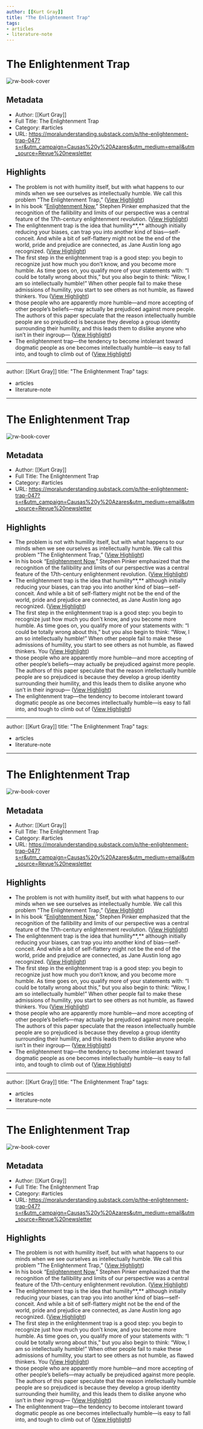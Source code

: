 ```yaml
---
author: [[Kurt Gray]]
title: "The Enlightenment Trap"
tags: 
- articles
- literature-note
---
```

# The Enlightenment Trap

![rw-book-cover](https://substackcdn.com/image/fetch/w_1200,h_600,c_limit,f_jpg,q_auto:good,fl_progressive:steep/https%3A%2F%2Fbucketeer-e05bbc84-baa3-437e-9518-adb32be77984.s3.amazonaws.com%2Fpublic%2Fimages%2Fb3da270f-a2f2-48ee-994a-498c072607a5_1178x606.png)

## Metadata
- Author: [[Kurt Gray]]
- Full Title: The Enlightenment Trap
- Category: #articles
- URL: https://moralunderstanding.substack.com/p/the-enlightenment-trap-047?s=r&utm_campaign=Causas%20y%20Azares&utm_medium=email&utm_source=Revue%20newsletter

## Highlights
- The problem is not with humility itself, but with what happens to our minds when we see ourselves as intellectually humble. We call this problem "The Enlightenment Trap,” ([View Highlight](https://read.readwise.io/read/01gs91b3kkchctbtj1d5g0qhmz))
- In his book “[Enlightenment Now](https://www.amazon.com/dp/B073TJBYTB/ref=dp-kindle-redirect?_encoding=UTF8&btkr=1),” Stephen Pinker emphasized that the recognition of the fallibility and limits of our perspective was a central feature of the 17th-century enlightenment revolution. ([View Highlight](https://read.readwise.io/read/01gs91cc1cv0wr2screryxsa4s))
- The enlightenment trap is the idea that humility**,** although initially reducing your biases, can trap you into another kind of bias—self-conceit. And while a bit of self-flattery might not be the end of the world, pride and prejudice are connected, as Jane Austin long ago recognized. ([View Highlight](https://read.readwise.io/read/01gs91em5z7exbmsg7x5qbzk57))
- The first step in the enlightenment trap is a good step: you begin to recognize just how much you don’t know, and you become more humble. As time goes on, you qualify more of your statements with: “I could be totally wrong about this,” but you also begin to think: “Wow, I am so intellectually humble!” When other people fail to make these admissions of humility, you start to see others as not humble, as flawed thinkers. You ([View Highlight](https://read.readwise.io/read/01gs91h4pj59r3jf12dt9kyhfp))
- those people who are apparently more humble—and more accepting of other people’s beliefs—may actually be prejudiced against more people. The authors of this paper speculate that the reason intellectually humble people are so prejudiced is because they develop a group identity surrounding their humility, and this leads them to dislike anyone who isn’t in their ingroup— ([View Highlight](https://read.readwise.io/read/01gs91jmq48a1c78fpbnnejh7t))
- The enlightenment trap—the tendency to become intolerant toward dogmatic people as one becomes intellectually humble—is easy to fall into, and tough to climb out of ([View Highlight](https://read.readwise.io/read/01gs91q4n6vektffn0ps2edchx))
---
author: [[Kurt Gray]]
title: "The Enlightenment Trap"
tags: 
- articles
- literature-note
---
# The Enlightenment Trap

![rw-book-cover](https://substackcdn.com/image/fetch/w_1200,h_600,c_limit,f_jpg,q_auto:good,fl_progressive:steep/https%3A%2F%2Fbucketeer-e05bbc84-baa3-437e-9518-adb32be77984.s3.amazonaws.com%2Fpublic%2Fimages%2Fb3da270f-a2f2-48ee-994a-498c072607a5_1178x606.png)

## Metadata
- Author: [[Kurt Gray]]
- Full Title: The Enlightenment Trap
- Category: #articles
- URL: https://moralunderstanding.substack.com/p/the-enlightenment-trap-047?s=r&utm_campaign=Causas%20y%20Azares&utm_medium=email&utm_source=Revue%20newsletter

## Highlights
- The problem is not with humility itself, but with what happens to our minds when we see ourselves as intellectually humble. We call this problem "The Enlightenment Trap,” ([View Highlight](https://read.readwise.io/read/01gs91b3kkchctbtj1d5g0qhmz))
- In his book “[Enlightenment Now](https://www.amazon.com/dp/B073TJBYTB/ref=dp-kindle-redirect?_encoding=UTF8&btkr=1),” Stephen Pinker emphasized that the recognition of the fallibility and limits of our perspective was a central feature of the 17th-century enlightenment revolution. ([View Highlight](https://read.readwise.io/read/01gs91cc1cv0wr2screryxsa4s))
- The enlightenment trap is the idea that humility**,** although initially reducing your biases, can trap you into another kind of bias—self-conceit. And while a bit of self-flattery might not be the end of the world, pride and prejudice are connected, as Jane Austin long ago recognized. ([View Highlight](https://read.readwise.io/read/01gs91em5z7exbmsg7x5qbzk57))
- The first step in the enlightenment trap is a good step: you begin to recognize just how much you don’t know, and you become more humble. As time goes on, you qualify more of your statements with: “I could be totally wrong about this,” but you also begin to think: “Wow, I am so intellectually humble!” When other people fail to make these admissions of humility, you start to see others as not humble, as flawed thinkers. You ([View Highlight](https://read.readwise.io/read/01gs91h4pj59r3jf12dt9kyhfp))
- those people who are apparently more humble—and more accepting of other people’s beliefs—may actually be prejudiced against more people. The authors of this paper speculate that the reason intellectually humble people are so prejudiced is because they develop a group identity surrounding their humility, and this leads them to dislike anyone who isn’t in their ingroup— ([View Highlight](https://read.readwise.io/read/01gs91jmq48a1c78fpbnnejh7t))
- The enlightenment trap—the tendency to become intolerant toward dogmatic people as one becomes intellectually humble—is easy to fall into, and tough to climb out of ([View Highlight](https://read.readwise.io/read/01gs91q4n6vektffn0ps2edchx))
---
author: [[Kurt Gray]]
title: "The Enlightenment Trap"
tags: 
- articles
- literature-note
---
# The Enlightenment Trap

![rw-book-cover](https://substackcdn.com/image/fetch/w_1200,h_600,c_limit,f_jpg,q_auto:good,fl_progressive:steep/https%3A%2F%2Fbucketeer-e05bbc84-baa3-437e-9518-adb32be77984.s3.amazonaws.com%2Fpublic%2Fimages%2Fb3da270f-a2f2-48ee-994a-498c072607a5_1178x606.png)

## Metadata
- Author: [[Kurt Gray]]
- Full Title: The Enlightenment Trap
- Category: #articles
- URL: https://moralunderstanding.substack.com/p/the-enlightenment-trap-047?s=r&utm_campaign=Causas%20y%20Azares&utm_medium=email&utm_source=Revue%20newsletter

## Highlights
- The problem is not with humility itself, but with what happens to our minds when we see ourselves as intellectually humble. We call this problem "The Enlightenment Trap,” ([View Highlight](https://read.readwise.io/read/01gs91b3kkchctbtj1d5g0qhmz))
- In his book “[Enlightenment Now](https://www.amazon.com/dp/B073TJBYTB/ref=dp-kindle-redirect?_encoding=UTF8&btkr=1),” Stephen Pinker emphasized that the recognition of the fallibility and limits of our perspective was a central feature of the 17th-century enlightenment revolution. ([View Highlight](https://read.readwise.io/read/01gs91cc1cv0wr2screryxsa4s))
- The enlightenment trap is the idea that humility**,** although initially reducing your biases, can trap you into another kind of bias—self-conceit. And while a bit of self-flattery might not be the end of the world, pride and prejudice are connected, as Jane Austin long ago recognized. ([View Highlight](https://read.readwise.io/read/01gs91em5z7exbmsg7x5qbzk57))
- The first step in the enlightenment trap is a good step: you begin to recognize just how much you don’t know, and you become more humble. As time goes on, you qualify more of your statements with: “I could be totally wrong about this,” but you also begin to think: “Wow, I am so intellectually humble!” When other people fail to make these admissions of humility, you start to see others as not humble, as flawed thinkers. You ([View Highlight](https://read.readwise.io/read/01gs91h4pj59r3jf12dt9kyhfp))
- those people who are apparently more humble—and more accepting of other people’s beliefs—may actually be prejudiced against more people. The authors of this paper speculate that the reason intellectually humble people are so prejudiced is because they develop a group identity surrounding their humility, and this leads them to dislike anyone who isn’t in their ingroup— ([View Highlight](https://read.readwise.io/read/01gs91jmq48a1c78fpbnnejh7t))
- The enlightenment trap—the tendency to become intolerant toward dogmatic people as one becomes intellectually humble—is easy to fall into, and tough to climb out of ([View Highlight](https://read.readwise.io/read/01gs91q4n6vektffn0ps2edchx))
---
author: [[Kurt Gray]]
title: "The Enlightenment Trap"
tags: 
- articles
- literature-note
---
# The Enlightenment Trap

![rw-book-cover](https://substackcdn.com/image/fetch/w_1200,h_600,c_limit,f_jpg,q_auto:good,fl_progressive:steep/https%3A%2F%2Fbucketeer-e05bbc84-baa3-437e-9518-adb32be77984.s3.amazonaws.com%2Fpublic%2Fimages%2Fb3da270f-a2f2-48ee-994a-498c072607a5_1178x606.png)

## Metadata
- Author: [[Kurt Gray]]
- Full Title: The Enlightenment Trap
- Category: #articles
- URL: https://moralunderstanding.substack.com/p/the-enlightenment-trap-047?s=r&utm_campaign=Causas%20y%20Azares&utm_medium=email&utm_source=Revue%20newsletter

## Highlights
- The problem is not with humility itself, but with what happens to our minds when we see ourselves as intellectually humble. We call this problem "The Enlightenment Trap,” ([View Highlight](https://read.readwise.io/read/01gs91b3kkchctbtj1d5g0qhmz))
- In his book “[Enlightenment Now](https://www.amazon.com/dp/B073TJBYTB/ref=dp-kindle-redirect?_encoding=UTF8&btkr=1),” Stephen Pinker emphasized that the recognition of the fallibility and limits of our perspective was a central feature of the 17th-century enlightenment revolution. ([View Highlight](https://read.readwise.io/read/01gs91cc1cv0wr2screryxsa4s))
- The enlightenment trap is the idea that humility**,** although initially reducing your biases, can trap you into another kind of bias—self-conceit. And while a bit of self-flattery might not be the end of the world, pride and prejudice are connected, as Jane Austin long ago recognized. ([View Highlight](https://read.readwise.io/read/01gs91em5z7exbmsg7x5qbzk57))
- The first step in the enlightenment trap is a good step: you begin to recognize just how much you don’t know, and you become more humble. As time goes on, you qualify more of your statements with: “I could be totally wrong about this,” but you also begin to think: “Wow, I am so intellectually humble!” When other people fail to make these admissions of humility, you start to see others as not humble, as flawed thinkers. You ([View Highlight](https://read.readwise.io/read/01gs91h4pj59r3jf12dt9kyhfp))
- those people who are apparently more humble—and more accepting of other people’s beliefs—may actually be prejudiced against more people. The authors of this paper speculate that the reason intellectually humble people are so prejudiced is because they develop a group identity surrounding their humility, and this leads them to dislike anyone who isn’t in their ingroup— ([View Highlight](https://read.readwise.io/read/01gs91jmq48a1c78fpbnnejh7t))
- The enlightenment trap—the tendency to become intolerant toward dogmatic people as one becomes intellectually humble—is easy to fall into, and tough to climb out of ([View Highlight](https://read.readwise.io/read/01gs91q4n6vektffn0ps2edchx))
